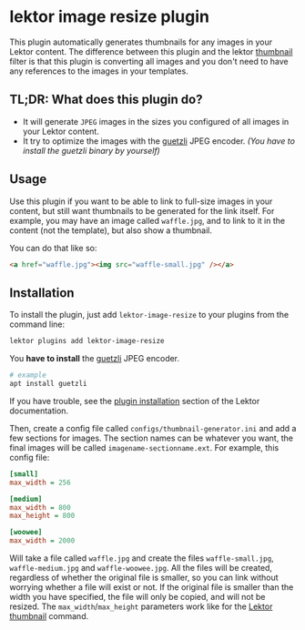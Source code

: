  lektor image resize plugin
============================

This plugin automatically generates thumbnails for any images in your Lektor content.
The difference between this plugin and the lektor [thumbnail](https://www.getlektor.com/docs/api/db/record/thumbnail/) filter is that this plugin is converting all images and you don't need to have any references to the images in your templates.

 TL;DR: What does this plugin do?
---------------------------------
+ It will generate ``JPEG`` images in the sizes you configured of all images in your Lektor content.
+ It try to optimize the images with the [guetzli](https://github.com/google/guetzli) JPEG encoder. *(You have to install the guetzli binary by yourself)*

 Usage
-------
Use this plugin if you want to be able to link to full-size images in your content, but still want thumbnails to be generated for the link itself. For example, you may have an image called ``waffle.jpg``, and to link to it in the content (not the template), but also show a thumbnail.

You can do that like so:
```html
<a href="waffle.jpg"><img src="waffle-small.jpg" /></a>
```

 Installation
--------------
To install the plugin, just add ``lektor-image-resize`` to your plugins from the command line:
```bash
lektor plugins add lektor-image-resize
```

You **have to install** the [guetzli](https://github.com/google/guetzli) JPEG encoder.
```bash
# example
apt install guetzli
```

If you have trouble, see the [plugin
installation](https://www.getlektor.com/docs/plugins/) section of the Lektor
documentation.

Then, create a config file called `configs/thumbnail-generator.ini` and add
a few sections for images. The section names can be whatever you want, the
final images will be called `imagename-sectionname.ext`. For example, this
config file:

```ini
[small]
max_width = 256

[medium]
max_width = 800
max_height = 800

[woowee]
max_width = 2000
```

Will take a file called `waffle.jpg` and create the files `waffle-small.jpg`,
`waffle-medium.jpg` and `waffle-woowee.jpg`. All the files will be created, regardless
of whether the original file is smaller, so you can link without worrying
whether a file will exist or not. If the original file is smaller than the width
you have specified, the file will only be copied, and will not be resized.
The `max_width`/`max_height` parameters work like for the [Lektor
thumbnail](https://www.getlektor.com/docs/api/db/record/thumbnail/) command.
